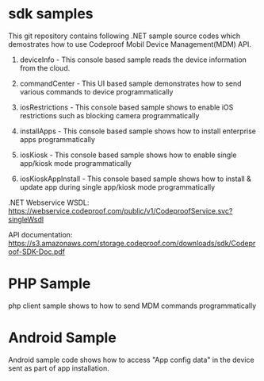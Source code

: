 # sdk samples

This git repository contains following .NET sample source codes which demostrates how to use Codeproof Mobil Device Management(MDM) API. 
 
1. deviceInfo - This console based sample reads the device information from the cloud.

2. commandCenter - This UI based sample demonstrates how to send various commands to device programmatically

3. iosRestrictions - This console based sample shows to enable iOS restrictions such as blocking camera programmatically

4. installApps - This console based sample shows how to install enterprise apps programmatically

5. iosKiosk - This console based sample shows how to enable single app/kiosk mode programmatically

5. iosKioskAppInstall - This console based sample shows how to install & update app during single app/kiosk mode programmatically


.NET Webservice WSDL: https://webservice.codeproof.com/public/v1/CodeproofService.svc?singleWsdl

API documentation: https://s3.amazonaws.com/storage.codeproof.com/downloads/sdk/Codeproof-SDK-Doc.pdf  


# PHP Sample

php client sample shows to how to send MDM commands programmatically


# Android Sample

Android sample code shows how to access "App config data" in the device sent as part of app installation. 



